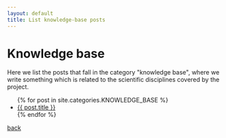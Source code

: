 ```yaml
---
layout: default
title: List knowledge-base posts
---
```


# Knowledge base

Here we list the posts that fall in the category "knowledge base", where we write something which is related to 
the scientific disciplines covered by the project.

<ul>
{% for post in site.categories.KNOWLEDGE_BASE %}
      <li><a href="{{ post.url }}">{{ post.title }}</a></li>
{% endfor %}
</ul>

[back](./)

